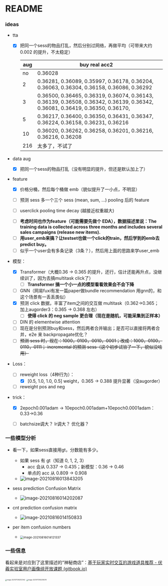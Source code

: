 # README



### ideas 

*   tta

    -   [x] 把同一个sess的物品打乱，然后分别过网络，再做平均（可带来大约 0.002 的提升，不太稳定）

        | aug  | buy real acc2                                                |      |
        | ---- | ------------------------------------------------------------ | ---- |
        | no   | 0.36028                                                      |      |
        | 2    | 0.36281, 0.36089, 0.35997, 0.36178, 0.36204, 0.36063, 0.36304, 0.36158, 0.36086, 0.36292 |      |
        | 3    | 0.36500, 0.36465, 0.36319, 0.36074, 0.36143, 0.36139, 0.36508, 0.36342, 0.36139, 0.36342, 0.36081, 0.36419, 0.36350, 0.36170, |      |
        | 5    | 0.36217, 0.36400, 0.36350, 0.36431, 0.36347, 0.36224, 0.36158, 0.36231, 0.36216 |      |
        | 10   | 0.36020, 0.36262, 0.36258, 0.36201, 0.36216, 0.36216, 0.36208 |      |
        | 216  | 太多了，不试了                                               |      |

*   data aug

    -   [x] 把同一个sess的物品打乱（没有明显的提升，但还是默认加上了）

*   feature

    -   [x] 价格分桶，然后每个桶做 emb（貌似提升了一小点，不明显）
    -   [ ] 预测 sess 多一个三个 sess (mean, sum, ...) pooling 后的 feature

    -   [ ] userclick pooling time decay (越接近权重越大)

    *   [ ] **考虑时间也作为feature（可能需要先做个 EDA），数据描述里说：The training data is collected across three months and includes several sales campaigns (release new items).**
    *   [ ] **用user_emb来搞？让testset也做一个click的train，然后学到的emb去predict buy。**
    *   [ ] 似乎一个user会有多条记录（3条？），然后用上面的思路来学user_emb

*   模型：

    *   [x] Transformer（大概0.36 -> 0.365 的提升，还行，估计还能再升点，没继续训了，因为去搞multitask click了）
        *   [ ] **Transformer 搞一个小一点的模型看看效果会不会下降**
    *   [ ] GNN（网易fuxi有发一篇paper做bundle recommendation 用gnn的，和这个场景有一丢丢类似）
    *   [x] 预测 click 数据，丰富了item之间的交互做 multitask（0.362->0.365； 加上augorder3：0.365 -> 0.368 左右）
        *   [ ] **使得 click 的 neg sample 更合理（现在是随机，可能采集到正样本）**
    *   [ ] DIN 的 elementwise attention
    *   [ ] 现在是分别预测buy和sess，然后两者合并输出；是否可以直接将两者合并，e2e 来 backpropagate优化？
    *   [ ] ~~预测 sess 时，现在：1000，0100，0010，0001；改成：1000，0100，0110，0111；
        incremental 的预测 sess（这个初步试验了一下，貌似没啥用）~~

*   Loss：

    -   [ ] reweight loss（4种行为）：
        -   [x] [0.5, 1.0, 1.0, 0.5] weight，0.365 -> 0.388 提升显著（没augorder）
    -   [ ] reweight pos and neg

*   trick：

    -   [x] 2epoch0.001adam -> 10epoch0.001adam+10epoch0.0001adam：0.33->0.36
    -   [ ] batchsize调大？ lr调大？ 优化器？





### 一些模型分析



*   看一下，如果sess直接用gt，分数能有多少。
    *   如果 sess 有 gt（知道 0, 1, 2, 3）
        *   acc 会从 0.337 -> 0.435；新模型：0.36 -> 0.46
        *   单点的 acc 从 0.809 -> 0.908
    *   ![image-20210816013843205](source/image-20210816013843205.png)

*   sess prediction Confusion Matrix
    *   ![image-20210816014202087](source/image-20210816014202087.png)
*   cnt prediction confusion matrix
    *   ![image-20210816014150833](source/image-20210816014150833.png)
*   per item confusion numbers
    *   <img src="source/image-20210816014121337.png" alt="image-20210816014121337" style="zoom:67%;" />





### 一些信息

看起来是对应到了这里描述的“神秘商店”：[基于玩家实时交互的游戏道具推荐 - 伏羲实验室用户画像组开放课题 (gitbook.io)](https://fuxi-up-research.gitbook.io/open-project/research_topics/rl_based_recommendation)

<img src="source/image-20210713163121342.png" alt="image-20210713163121342" style="zoom: 33%;" />

<img src="source/image-20210713163216578.png" alt="image-20210713163216578" style="zoom:33%;" />

